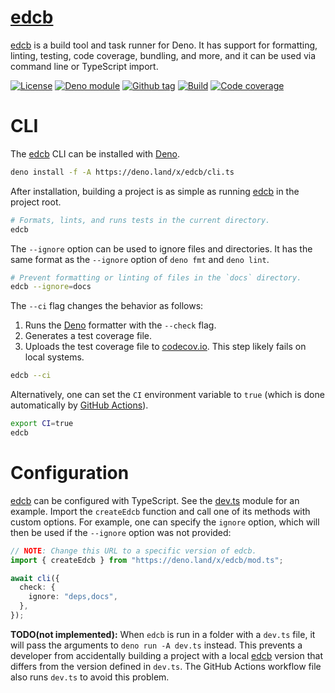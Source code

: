 # [edcb]

[edcb] is a build tool and task runner for Deno. It has support for formatting,
linting, testing, code coverage, bundling, and more, and it can be used via
command line or TypeScript import.

[![License][license-shield]](LICENSE)
[![Deno module][deno-land-shield]][deno-land]
[![Github
tag][github-shield]][github] [![Build][build-shield]][build]
[![Code
coverage][coverage-shield]][coverage]

# CLI

The [edcb] CLI can be installed with [Deno].

```sh
deno install -f -A https://deno.land/x/edcb/cli.ts
```

After installation, building a project is as simple as running [edcb] in the
project root.

```sh
# Formats, lints, and runs tests in the current directory.
edcb
```

The `--ignore` option can be used to ignore files and directories. It has the
same format as the `--ignore` option of `deno fmt` and `deno lint`.

```sh
# Prevent formatting or linting of files in the `docs` directory.
edcb --ignore=docs
```

The `--ci` flag changes the behavior as follows:

1. Runs the [Deno] formatter with the `--check` flag.
2. Generates a test coverage file.
3. Uploads the test coverage file to [codecov.io]. This step likely fails on
   local systems.

```sh
edcb --ci
```

Alternatively, one can set the `CI` environment variable to `true` (which is
done automatically by [GitHub Actions]).

```sh
export CI=true
edcb
```

# Configuration

[edcb] can be configured with TypeScript. See the [dev.ts](dev.ts) module for an
example. Import the `createEdcb` function and call one of its methods with
custom options. For example, one can specify the `ignore` option, which will
then be used if the `--ignore` option was not provided:

```ts
// NOTE: Change this URL to a specific version of edcb.
import { createEdcb } from "https://deno.land/x/edcb/mod.ts";

await cli({
  check: {
    ignore: "deps,docs",
  },
});
```

**TODO(not implemented):** When `edcb` is run in a folder with a `dev.ts` file,
it will pass the arguments to `deno run -A dev.ts` instead. This prevents a
developer from accidentally building a project with a local [edcb] version that
differs from the version defined in `dev.ts`. The GitHub Actions workflow file
also runs `dev.ts` to avoid this problem.

[edcb]: #
[Deno]: https://deno.land
[GitHub Actions]: https://github.com/features/actions
[codecov.io]: https://codecov.io

<!-- badges -->

[github]: https://github.com/eibens/edcb
[github-shield]: https://img.shields.io/github/v/tag/eibens/edcb?label&logo=github
[coverage-shield]: https://img.shields.io/codecov/c/github/eibens/edcb?logo=codecov&label
[license-shield]: https://img.shields.io/github/license/eibens/edcb?color=informational
[coverage]: https://codecov.io/gh/eibens/edcb
[build]: https://github.com/eibens/edcb/actions/workflows/ci.yml
[build-shield]: https://img.shields.io/github/workflow/status/eibens/edcb/ci?logo=github&label
[deno-land]: https://deno.land/x/edcb
[deno-land-shield]: https://img.shields.io/badge/x/edcb-informational?logo=deno&label

